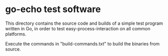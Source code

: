 # go-echo test software

This directory contains the source code and builds of a simple test program written in Go, in order to test easy-process-interaction on all common platforms.

Execute the commands in "build-commands.txt" to build the binaries from source.